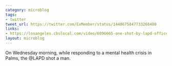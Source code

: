 ```yaml
---
category: microblog
tags:
- twitter
tweet_url: https://twitter.com/ExMember/status/1448675847733268480
links:
- https://losangeles.cbslocal.com/video/6096665-one-shot-by-lapd-officers-in-palms/
layout: microblog
---
```

On Wednesday morning, while responding to a mental health crisis in Palms, the @LAPD shot a man.
